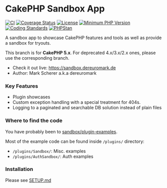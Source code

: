 # CakePHP Sandbox App
[![CI](https://github.com/dereuromark/cakephp-sandbox/actions/workflows/ci.yml/badge.svg?branch=master)](https://github.com/dereuromark/cakephp-sandbox/actions/workflows/ci.yml?query=branch%3Amaster)
[![Coverage Status](https://img.shields.io/codecov/c/github/dereuromark/cakephp-sandbox/master.svg)](https://codecov.io/github/dereuromark/cakephp-sandbox)
[![License](https://poser.pugx.org/dereuromark/cakephp-sandbox/license.svg)](https://packagist.org/packages/dereuromark/cakephp-sandbox)
[![Minimum PHP Version](http://img.shields.io/badge/php-%3E%3D%207.4-8892BF.svg)](https://php.net/)
[![Coding Standards](https://img.shields.io/badge/cs-PSR--2--R-yellow.svg)](https://github.com/php-fig-rectified/fig-rectified-standards)
[![PHPStan](https://img.shields.io/badge/phpstan-level%208-brightgreen.svg?style=flat)](https://phpstan.org/)

A sandbox app to showcase CakePHP features and tools as well as provide a sandbox for tryouts.

This branch is for **CakePHP 5.x**. For deprecated 4.x/3.x/2.x ones, please use the corresponding branch.

* Check it out live: https://sandbox.dereuromark.de
* Author: Mark Scherer a.k.a dereuromark

### Key Features
- Plugin showcases
- Custom exception handling with a special treatment for 404s.
- Logging to a paginated and searchable DB solution instead of plain files

### Where to find the code
You have probably been to [sandbox/plugin-examples](https://sandbox.dereuromark.de/sandbox/plugin-examples).

Most of the example code can be found inside `/plugins/` directory:
- `/plugins/Sandbox/`: Misc. examples
- `/plugins/AuthSandbox/`: Auth examples

### Installation

Please see [SETUP.md](SETUP.md)
